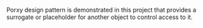 Porxy design pattern is demonstrated in this project that provides a surrogate or placeholder for another object to control access to it.
